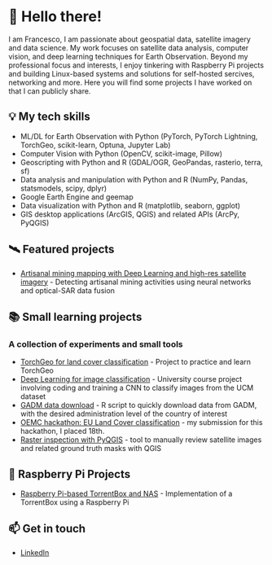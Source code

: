 # 👋 Hello there!
I am Francesco, I am passionate about geospatial data, satellite imagery and data science. My work focuses on satellite data analysis, computer vision, and deep learning techniques for Earth Observation.
Beyond my professional focus and interests, I enjoy tinkering with Raspberry Pi projects and building Linux-based systems and solutions for self-hosted sercives, networking and more.
Here you will find some projects I have worked on that I can publicly share. 

## 💡 My tech skills
- ML/DL for Earth Observation with Python (PyTorch, PyTorch Lightning, TorchGeo, scikit-learn, Optuna, Jupyter Lab)
- Computer Vision with Python (OpenCV, scikit-image, Pillow)
- Geoscripting with Python and R (GDAL/OGR, GeoPandas, rasterio, terra, sf)
- Data analysis and manipulation with Python and R (NumPy, Pandas, statsmodels, scipy, dplyr)
- Google Earth Engine and geemap
- Data visualization with Python and R (matplotlib, seaborn, ggplot)
- GIS desktop applications (ArcGIS, QGIS) and related APIs (ArcPy, PyQGIS)


## 🛰️ Featured projects
- [Artisanal mining mapping with Deep Learning and high-res satellite imagery](https://github.com/96francesco/asm-mapping) - Detecting artisanal mining activities using neural networks and optical-SAR data fusion


## 📚 Small learning projects
### A collection of experiments and small tools
- [TorchGeo for land cover classification](https://github.com/96francesco/esri2020-landcover-torchgeo) - Project to practice and learn TorchGeo
- [Deep Learning for image classification](https://github.com/96francesco/TrimoNet) - University course project involving coding and training a CNN to classify images from the UCM dataset
- [GADM data download](https://github.com/96francesco/get-gadm-data) - R script to quickly download data from GADM, with the desired administration level of the country of interest
- [OEMC hackathon: EU Land Cover classification](https://github.com/96francesco/oemc-hackathon-2023) - my submission for this hackathon, I placed 18th.
- [Raster inspection with PyQGIS](https://github.com/96francesco/pyqgis-raster-inspection) - tool to manually review satellite images and related ground truth masks with QGIS

## 🍓 Raspberry Pi Projects
- [Raspberry Pi-based TorrentBox and NAS](https://github.com/96francesco/rpi-torrentbox-nas) - Implementation of a TorrentBox using a Raspberry Pi

## 📫 Get in touch
- [LinkedIn](https://www.linkedin.com/in/francescopasanisi1996/)
